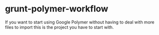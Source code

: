 grunt-polymer-workflow
======================

If you want to start using Google Polymer without having to deal with more files to import this is the project you have to start with.
